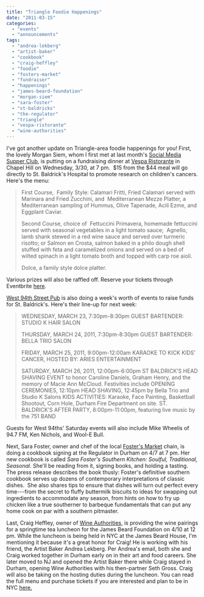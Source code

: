 ```yaml
---
title: "Triangle Foodie Happenings"
date: "2011-03-15"
categories: 
  - "events"
  - "announcements"
tags: 
  - "andrea-lekberg"
  - "artist-baker"
  - "cookbook"
  - "craig-heffley"
  - "foodie"
  - "fosters-market"
  - "fundraiser"
  - "happenings"
  - "james-beard-foundation"
  - "morgan-siem"
  - "sara-foster"
  - "st-baldricks"
  - "the-regulator"
  - "triangle"
  - "vespa-ristorante"
  - "wine-authorities"
---
```


I've got another update on Triangle-area foodie happenings for you! First, the lovely Morgan Siem, whom I first met at last month's [Social Media Supper Club](http://www.thegourmez.com/?p=2299), is putting on a fundraising dinner at [Vespa Ristorante](http://www.thegourmez.com/gourmez/restaurants/review.php?id=21&type=) in Chapel Hill on Wednesday, 3/30, at 7 pm.  $15 from the $44 meal will go directly to St. Baldrick's Hospital to promote research on children's cancers. Here's the menu:

> First Course,  Family Style: Calamari Fritti, Fried Calamari served with Marinara and Fried Zucchini, and  Mediterranean Mezze Platter, a Mediterranean sampling of Hummus, Olive Tapenade, Acili Ezme, and Eggplant Caviar.
> 
> Second Course, choice of  Fettuccini Primavera, homemade fettuccini served with seasonal vegetables in a light tomato sauce;  Agnello, lamb shank stewed in a red wine sauce and served over turmeric risotto; or Salmon en Crosta, salmon baked in a philo dough shell stuffed with feta and caramelized onions and served on a bed of wilted spinach in a light tomato broth and topped with carp roe aioli.
> 
> Dolce, a family style dolce platter.

Various prizes will also be raffled off. Reserve your tickets through Eventbrite [here](http://vespa-st-baldricks-zvents.eventbrite.com/).

[West 94th Street Pub](http://www.west94stpub.com/) is also doing a week's worth of events to raise funds for St. Baldrick's. Here's their line-up for next week:

> WEDNESDAY, MARCH 23, 7:30pm-8:30pm GUEST BARTENDER: STUDIO K HAIR SALON
> 
> THURSDAY, MARCH 24, 2011, 7:30pm-8:30pm GUEST BARTENDER: BELLA TRIO SALON
> 
> FRIDAY, MARCH 25, 2011, 9:00pm-12:00am KARAOKE TO KICK KIDS’ CANCER, HOSTED BY: ARIES ENTERTAINMENT
> 
> SATURDAY, MARCH 26, 2011, 12:00pm-6:00pm ST BALDRICK’S HEAD SHAVING EVENT to honor Caroline Daniels, Graham Henry, and the memory of Macie Ann McCloud. Festivities include OPENING CEREMONIES, 12:10pm HEAD SHAVING, 12:45pm by Bella Trio and Studio K Salons KIDS ACTIVITIES: Karaoke, Face Painting, Basketball Shootout, Corn Hole, Durham Fire Department on site. ST. BALDRICK’S AFTER PARTY, 8:00pm-11:00pm, featuring live music by the 751 BAND

Guests for West 94ths' Saturday events will also include Mike Wheelis of 94.7 FM, Ken Nichols, and Wool-E Bull.

Next, Sara Foster, owner and chef of the local [Foster's Market](http://www.thegourmez.com/?p=2119) chain, is doing a cookbook signing at the Regulator in Durham on 4/7 at 7 pm. Her new cookbook is called _Sara Foster's Southern Kitchen: Soulful, Traditional, Seasonal_. She'll be reading from it, signing books, and holding a tasting. The press release describes the book thusly: Foster's definitive southern cookbook serves up dozens of contemporary interpretations of classic dishes.  She also shares tips to ensure that dishes will turn out perfect every time---from the secret to fluffy buttermilk biscuits to ideas for swapping out ingredients to accommodate any season, from hints on how to fry up chicken like a true southerner to barbeque fundamentals that can put any home cook on par with a southern pitmaster.

Last, Craig Heffley, owner of [Wine Authorities](http://www.wineauthorities.com/home.php), is providing the wine pairings for a springtime tea luncheon for the James Beard Foundation on 4/10 at 12 pm. While the luncheon is being held in NYC at the James Beard House, I'm mentioning it because it's a great honor for Craig! He is working with his friend, the Artist Baker Andrea Lekberg. Per Andrea's email, both she and Craig worked together in Durham early on in their art and food careers. She later moved to NJ and opened the Artist Baker there while Craig stayed in Durham, opening Wine Authorities with his then-partner Seth Gross. Craig will also be taking on the hosting duties during the luncheon. You can read the full menu and purchase tickets if you are interested and plan to be in NYC [here.](http://www.jamesbeard.org/index.php?q=events_beardhouse_lunch_041011)
